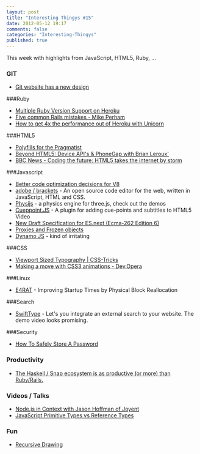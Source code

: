 ```yaml
---
layout: post
title: "Interesting Thingys #15"
date: 2012-05-12 19:17
comments: false
categories: "Interesting-Thingys"
published: true
---
```


This week with highlights from JavaScript, HTML5, Ruby, …
<!-- More -->

### GIT
- [Git website has a new design](http://git-scm.com/)

###Ruby
- [Multiple Ruby Version Support on Heroku](http://blog.heroku.com/archives/2012/5/9/multiple_ruby_version_support_on_heroku/)
- [Five common Rails mistakes - Mike Perham](http://www.mikeperham.com/2012/05/05/five-common-rails-mistakes/)
- [How to get 4x the performance out of Heroku with Unicorn](http://blog.railsonfire.com/2012/05/06/Unicorn-on-Heroku.html)

###HTML5
- [Polyfills for the Pragmatist](http://lojjic.github.com/html5denver-polyfills/slides.html)
- [Beyond HTML5: Device API's & PhoneGap with Brian Leroux'](http://marakana.com/s/beyond_html5_device_api_phonegap_brian_leroux,1173/index.html)
- [BBC News - Coding the future: HTML5 takes the internet by storm](http://www.bbc.co.uk/news/business-17931814)

###Javascript
- [Better code optimization decisions for V8](http://blog.chromium.org/2012/05/better-code-optimization-decisions-for.html)
- [adobe / brackets](https://github.com/adobe/brackets) - An open source code editor for the web, written in JavaScript, HTML and CSS.
- [Physijs](http://chandlerprall.github.com/Physijs) - a physics engine for three.js, check out the demos
- [Cueppoint.JS](http://cuepoint.org/?utm_source=html5weekly) - A plugin for adding cue-points and subtitles to HTML5 Video
- [New Draft Specification for ES.next (Ecma-262 Edition 6)](http://wiki.ecmascript.org/doku.php?id=harmony:specification_drafts)
- [Proxies and Frozen objects](http://soft.vub.ac.be/~tvcutsem/invokedynamic/frozen-proxies)
- [Dynamo JS](http://jordanscales.com/dynamo) - kind of irritating

###CSS
- [Viewport Sized Typography | CSS-Tricks](http://css-tricks.com/viewport-sized-typography/)
- [Making a move with CSS3 animations - Dev.Opera](http://dev.opera.com/articles/view/css3-animations/)

###Linux
- [E4RAT](http://e4rat.sourceforge.net/) - Improving Startup Times by Physical Block Reallocation

###Search
- [SwiftType](http://swiftype.com/) - Let's you integrate an external search to your website. The demo video looks promising.

###Security
- [How To Safely Store A Password](http://codahale.com/how-to-safely-store-a-password/)

### Productivity
- [The Haskell / Snap ecosystem is as productive (or more) than Ruby/Rails.](http://blog.dbpatterson.com/post/21885034168)

### Videos / Talks
- [Node.js in Context with Jason Hoffman of Joyent](http://www.youtube.com/watch?v=yluchvyUzvU)
- [JavaScript Primitive Types vs Reference Types](http://www.youtube.com/watch?v=mh-hPzDfb_Q)

### Fun
- [Recursive Drawing](http://recursivedrawing.com/)
